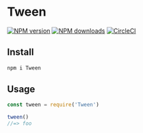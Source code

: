 # Tween

[![NPM version](https://badgen.net/npm/v/Tween)](https://npmjs.com/package/Tween) [![NPM downloads](https://badgen.net/npm/dm/Tween)](https://npmjs.com/package/Tween) [![CircleCI](https://badgen.net/circleci/github/ulivz/Tween/master)](https://circleci.com/gh/ulivz/Tween/tree/master) 

## Install

```bash
npm i Tween
```

## Usage

```js
const tween = require('Tween')

tween()
//=> foo
```
